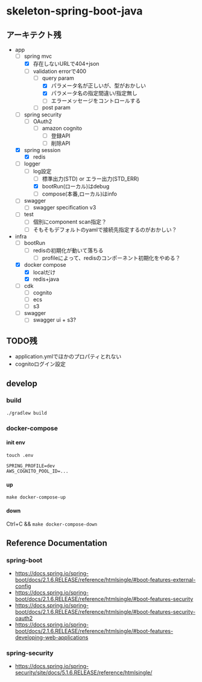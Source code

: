 # skeleton-spring-boot-java

## アーキテクト残
- app
  - [ ] spring mvc
    - [x] 存在しないURLで404+json
    - [ ] validation errorで400
      - [ ] query param
        - [x] パラメータ名が正しいが、型がおかしい
        - [x] パラメータ名の指定間違い/指定無し
        - [ ] エラーメッセージをコントロールする
      - [ ] post param
  - [ ] spring security
    - [ ] OAuth2
      - [ ] amazon cognito
        - [ ] 登録API
        - [ ] 削除API
  - [x] spring session
    - [x] redis
  - [ ] logger
    - [ ] log設定
      - [ ] 標準出力(STD) or エラー出力(STD_ERR)
      - [x] bootRun(ローカル)はdebug
      - [ ] compose(本番,ローカル)はinfo
  - [ ] swagger
    - [ ] swagger specification v3
  - [ ] test
    - [ ] 個別にcomponent scan指定？
    - [ ] そもそもデフォルトのyamlで接続先指定するのがおかしい？
- infra
  - [ ] bootRun
    - [ ] redisの初期化が動いて落ちる
      - [ ] profileによって、redisのコンポーネント初期化をやめる？
  - [x] docker compose
    - [x] localだけ
    - [x] redis+java
  - [ ] cdk
    - [ ] cognito
    - [ ] ecs
    - [ ] s3
  - [ ] swagger
    - [ ] swagger ui + s3?

## TODO残
- application.ymlでほかのプロパティとれない
- cognitoログイン設定

## develop
### build
`./gradlew build`

### docker-compose
#### init env
`touch .env`

```
SPRING_PROFILE=dev
AWS_COGNITO_POOL_ID=...
```

#### up
`make docker-compose-up`

#### down
Ctrl+C && `make docker-compose-down`

## Reference Documentation
### spring-boot
- https://docs.spring.io/spring-boot/docs/2.1.6.RELEASE/reference/htmlsingle/#boot-features-external-config
- https://docs.spring.io/spring-boot/docs/2.1.6.RELEASE/reference/htmlsingle/#boot-features-security
- https://docs.spring.io/spring-boot/docs/2.1.6.RELEASE/reference/htmlsingle/#boot-features-security-oauth2
- https://docs.spring.io/spring-boot/docs/2.1.6.RELEASE/reference/htmlsingle/#boot-features-developing-web-applications

### spring-security
- https://docs.spring.io/spring-security/site/docs/5.1.6.RELEASE/reference/htmlsingle/

